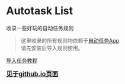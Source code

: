 # Autotask List

收录一些好玩的自动任务规则<br>

> 这里收录的所有规则均依赖于[自动任务App](./about_at)<br>请先安装后导入规则使用。

[导入任务教程](./about_import)

<a href="https://kdxhub.github.io/autotasklist/"><big><b>见于github.io页面</b></big></a>